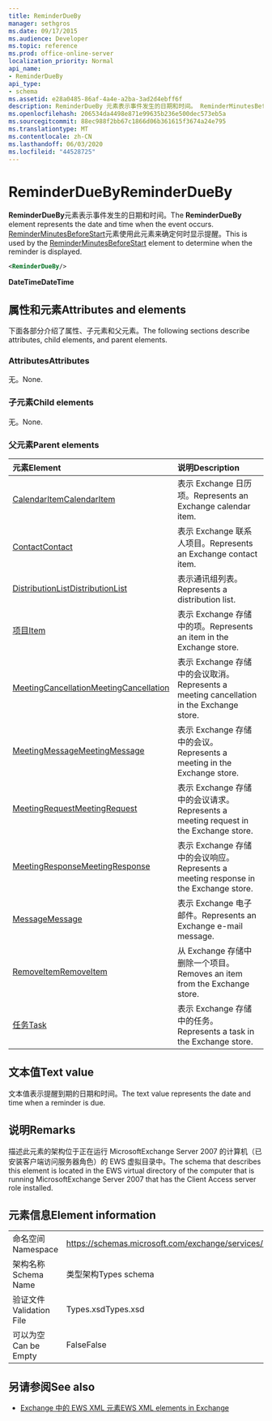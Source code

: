 ```yaml
---
title: ReminderDueBy
manager: sethgros
ms.date: 09/17/2015
ms.audience: Developer
ms.topic: reference
ms.prod: office-online-server
localization_priority: Normal
api_name:
- ReminderDueBy
api_type:
- schema
ms.assetid: e28a0485-86af-4a4e-a2ba-3ad2d4ebff6f
description: ReminderDueBy 元素表示事件发生的日期和时间。 ReminderMinutesBeforeStart 元素使用此元素来确定何时显示提醒。
ms.openlocfilehash: 206534da4498e871e99635b236e500dec573eb5a
ms.sourcegitcommit: 88ec988f2bb67c1866d06b361615f3674a24e795
ms.translationtype: MT
ms.contentlocale: zh-CN
ms.lasthandoff: 06/03/2020
ms.locfileid: "44528725"
---
```

# <a name="reminderdueby"></a><span data-ttu-id="bde5b-104">ReminderDueBy</span><span class="sxs-lookup"><span data-stu-id="bde5b-104">ReminderDueBy</span></span>

<span data-ttu-id="bde5b-105">**ReminderDueBy**元素表示事件发生的日期和时间。</span><span class="sxs-lookup"><span data-stu-id="bde5b-105">The **ReminderDueBy** element represents the date and time when the event occurs.</span></span> <span data-ttu-id="bde5b-106">[ReminderMinutesBeforeStart](reminderminutesbeforestart.md)元素使用此元素来确定何时显示提醒。</span><span class="sxs-lookup"><span data-stu-id="bde5b-106">This is used by the [ReminderMinutesBeforeStart](reminderminutesbeforestart.md) element to determine when the reminder is displayed.</span></span> 
  
```xml
<ReminderDueBy/>
```

 <span data-ttu-id="bde5b-107">**DateTime**</span><span class="sxs-lookup"><span data-stu-id="bde5b-107">**DateTime**</span></span>
## <a name="attributes-and-elements"></a><span data-ttu-id="bde5b-108">属性和元素</span><span class="sxs-lookup"><span data-stu-id="bde5b-108">Attributes and elements</span></span>

<span data-ttu-id="bde5b-109">下面各部分介绍了属性、子元素和父元素。</span><span class="sxs-lookup"><span data-stu-id="bde5b-109">The following sections describe attributes, child elements, and parent elements.</span></span>
  
### <a name="attributes"></a><span data-ttu-id="bde5b-110">Attributes</span><span class="sxs-lookup"><span data-stu-id="bde5b-110">Attributes</span></span>

<span data-ttu-id="bde5b-111">无。</span><span class="sxs-lookup"><span data-stu-id="bde5b-111">None.</span></span>
  
### <a name="child-elements"></a><span data-ttu-id="bde5b-112">子元素</span><span class="sxs-lookup"><span data-stu-id="bde5b-112">Child elements</span></span>

<span data-ttu-id="bde5b-113">无。</span><span class="sxs-lookup"><span data-stu-id="bde5b-113">None.</span></span>
  
### <a name="parent-elements"></a><span data-ttu-id="bde5b-114">父元素</span><span class="sxs-lookup"><span data-stu-id="bde5b-114">Parent elements</span></span>

|<span data-ttu-id="bde5b-115">**元素**</span><span class="sxs-lookup"><span data-stu-id="bde5b-115">**Element**</span></span>|<span data-ttu-id="bde5b-116">**说明**</span><span class="sxs-lookup"><span data-stu-id="bde5b-116">**Description**</span></span>|
|:-----|:-----|
|[<span data-ttu-id="bde5b-117">CalendarItem</span><span class="sxs-lookup"><span data-stu-id="bde5b-117">CalendarItem</span></span>](calendaritem.md) <br/> |<span data-ttu-id="bde5b-118">表示 Exchange 日历项。</span><span class="sxs-lookup"><span data-stu-id="bde5b-118">Represents an Exchange calendar item.</span></span>  <br/> |
|[<span data-ttu-id="bde5b-119">Contact</span><span class="sxs-lookup"><span data-stu-id="bde5b-119">Contact</span></span>](contact.md) <br/> |<span data-ttu-id="bde5b-120">表示 Exchange 联系人项目。</span><span class="sxs-lookup"><span data-stu-id="bde5b-120">Represents an Exchange contact item.</span></span>  <br/> |
|[<span data-ttu-id="bde5b-121">DistributionList</span><span class="sxs-lookup"><span data-stu-id="bde5b-121">DistributionList</span></span>](distributionlist.md) <br/> |<span data-ttu-id="bde5b-122">表示通讯组列表。</span><span class="sxs-lookup"><span data-stu-id="bde5b-122">Represents a distribution list.</span></span>  <br/> |
|[<span data-ttu-id="bde5b-123">项目</span><span class="sxs-lookup"><span data-stu-id="bde5b-123">Item</span></span>](item.md) <br/> |<span data-ttu-id="bde5b-124">表示 Exchange 存储中的项。</span><span class="sxs-lookup"><span data-stu-id="bde5b-124">Represents an item in the Exchange store.</span></span>  <br/> |
|[<span data-ttu-id="bde5b-125">MeetingCancellation</span><span class="sxs-lookup"><span data-stu-id="bde5b-125">MeetingCancellation</span></span>](meetingcancellation.md) <br/> |<span data-ttu-id="bde5b-126">表示 Exchange 存储中的会议取消。</span><span class="sxs-lookup"><span data-stu-id="bde5b-126">Represents a meeting cancellation in the Exchange store.</span></span>  <br/> |
|[<span data-ttu-id="bde5b-127">MeetingMessage</span><span class="sxs-lookup"><span data-stu-id="bde5b-127">MeetingMessage</span></span>](meetingmessage.md) <br/> |<span data-ttu-id="bde5b-128">表示 Exchange 存储中的会议。</span><span class="sxs-lookup"><span data-stu-id="bde5b-128">Represents a meeting in the Exchange store.</span></span>  <br/> |
|[<span data-ttu-id="bde5b-129">MeetingRequest</span><span class="sxs-lookup"><span data-stu-id="bde5b-129">MeetingRequest</span></span>](meetingrequest.md) <br/> |<span data-ttu-id="bde5b-130">表示 Exchange 存储中的会议请求。</span><span class="sxs-lookup"><span data-stu-id="bde5b-130">Represents a meeting request in the Exchange store.</span></span>  <br/> |
|[<span data-ttu-id="bde5b-131">MeetingResponse</span><span class="sxs-lookup"><span data-stu-id="bde5b-131">MeetingResponse</span></span>](meetingresponse.md) <br/> |<span data-ttu-id="bde5b-132">表示 Exchange 存储中的会议响应。</span><span class="sxs-lookup"><span data-stu-id="bde5b-132">Represents a meeting response in the Exchange store.</span></span>  <br/> |
|[<span data-ttu-id="bde5b-133">Message</span><span class="sxs-lookup"><span data-stu-id="bde5b-133">Message</span></span>](message-ex15websvcsotherref.md) <br/> |<span data-ttu-id="bde5b-134">表示 Exchange 电子邮件。</span><span class="sxs-lookup"><span data-stu-id="bde5b-134">Represents an Exchange e-mail message.</span></span>  <br/> |
|[<span data-ttu-id="bde5b-135">RemoveItem</span><span class="sxs-lookup"><span data-stu-id="bde5b-135">RemoveItem</span></span>](removeitem.md) <br/> |<span data-ttu-id="bde5b-136">从 Exchange 存储中删除一个项目。</span><span class="sxs-lookup"><span data-stu-id="bde5b-136">Removes an item from the Exchange store.</span></span>  <br/> |
|[<span data-ttu-id="bde5b-137">任务</span><span class="sxs-lookup"><span data-stu-id="bde5b-137">Task</span></span>](task.md) <br/> |<span data-ttu-id="bde5b-138">表示 Exchange 存储中的任务。</span><span class="sxs-lookup"><span data-stu-id="bde5b-138">Represents a task in the Exchange store.</span></span>  <br/> |
   
## <a name="text-value"></a><span data-ttu-id="bde5b-139">文本值</span><span class="sxs-lookup"><span data-stu-id="bde5b-139">Text value</span></span>

<span data-ttu-id="bde5b-140">文本值表示提醒到期的日期和时间。</span><span class="sxs-lookup"><span data-stu-id="bde5b-140">The text value represents the date and time when a reminder is due.</span></span>
  
## <a name="remarks"></a><span data-ttu-id="bde5b-141">说明</span><span class="sxs-lookup"><span data-stu-id="bde5b-141">Remarks</span></span>

<span data-ttu-id="bde5b-142">描述此元素的架构位于正在运行 MicrosoftExchange Server 2007 的计算机（已安装客户端访问服务器角色）的 EWS 虚拟目录中。</span><span class="sxs-lookup"><span data-stu-id="bde5b-142">The schema that describes this element is located in the EWS virtual directory of the computer that is running MicrosoftExchange Server 2007 that has the Client Access server role installed.</span></span>
  
## <a name="element-information"></a><span data-ttu-id="bde5b-143">元素信息</span><span class="sxs-lookup"><span data-stu-id="bde5b-143">Element information</span></span>

|||
|:-----|:-----|
|<span data-ttu-id="bde5b-144">命名空间</span><span class="sxs-lookup"><span data-stu-id="bde5b-144">Namespace</span></span>  <br/> |https://schemas.microsoft.com/exchange/services/2006/types  <br/> |
|<span data-ttu-id="bde5b-145">架构名称</span><span class="sxs-lookup"><span data-stu-id="bde5b-145">Schema Name</span></span>  <br/> |<span data-ttu-id="bde5b-146">类型架构</span><span class="sxs-lookup"><span data-stu-id="bde5b-146">Types schema</span></span>  <br/> |
|<span data-ttu-id="bde5b-147">验证文件</span><span class="sxs-lookup"><span data-stu-id="bde5b-147">Validation File</span></span>  <br/> |<span data-ttu-id="bde5b-148">Types.xsd</span><span class="sxs-lookup"><span data-stu-id="bde5b-148">Types.xsd</span></span>  <br/> |
|<span data-ttu-id="bde5b-149">可以为空</span><span class="sxs-lookup"><span data-stu-id="bde5b-149">Can be Empty</span></span>  <br/> |<span data-ttu-id="bde5b-150">False</span><span class="sxs-lookup"><span data-stu-id="bde5b-150">False</span></span>  <br/> |
   
## <a name="see-also"></a><span data-ttu-id="bde5b-151">另请参阅</span><span class="sxs-lookup"><span data-stu-id="bde5b-151">See also</span></span>



- [<span data-ttu-id="bde5b-152">Exchange 中的 EWS XML 元素</span><span class="sxs-lookup"><span data-stu-id="bde5b-152">EWS XML elements in Exchange</span></span>](ews-xml-elements-in-exchange.md)

